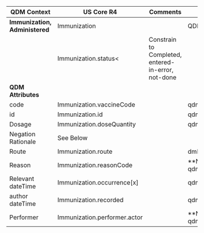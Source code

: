 <table class="grid">
  <thead>
    <tr>
      <th><strong>QDM Context</strong></th>
      <th><strong>US Core R4</strong></th>
      <th><strong>Comments</strong></th>
        <th><strong>Conversion</strong></th>
    </tr>
  </thead>
  <tbody>
    <tr>
      <td><strong>Immunization, Administered</strong></td>
      <td>Immunization</td>
      <td>&nbsp;</td>
      <td>QDM::ImmunizationAdministered</td>
    </tr>
    <tr>
      <td>&nbsp;</td>
      <td>Immunization.status<</td>
      <td>Constrain to Completed, entered-in-error, not-done</td>
    </tr>
    <tr>
      <td><strong>QDM Attributes</strong></td>
      <td>&nbsp;</td>
      <td>&nbsp;</td>
    </tr>
    <tr>
      <td>code</td>
      <td>Immunization.vaccineCode</td>
      <td>&nbsp;</td>
        <td>qdmDataElement.getDataElementCodes()</td>
    </tr>
    <tr>
      <td>id</td>
      <td>Immunization.id</td>
      <td>&nbsp;</td>
       <td>qdmDataElement.get_id()</td>
    </tr>
    <tr>
      <td>Dosage</td>
      <td>Immunization.doseQuantity</td>
      <td>&nbsp;</td>
       <td>qdmDataElement.getDosage()</td>
    </tr>
    <tr>
      <td>Negation Rationale</td>
      <td>See Below</td>
      <td>&nbsp;</td>
    </tr>
    <tr>
      <td>Route</td>
      <td>Immunization.route</td>
      <td>&nbsp;</td>
      <td>dmDataElement.getRoute()</td>
    </tr>
    <tr>
      <td>Reason</td>
      <td>Immunization.reasonCode</td>
      <td>&nbsp;</td>
      <td>**No** Data found in qdmDataElement.getReason()</td>
    </tr>
    <tr>
      <td>Relevant dateTime</td>
      <td>Immunization.occurrence[x]</td>
      <td>&nbsp;</td>
      <td>qdmDataElement.getRelevantDatetime()</td>
    </tr>
    <tr>
      <td>author dateTime</td>
      <td>Immunization.recorded</td>
      <td>&nbsp;</td>
      <td>qdmDataElement.getAuthorDatetime()</td>
    </tr>
    <tr>
      <td>Performer</td>
      <td>Immunization.performer.actor</td>
      <td>&nbsp;</td>
      <td>**No** Data found in qdmDataElement.getPerformer() </td>
    </tr>
  </tbody>
</table>